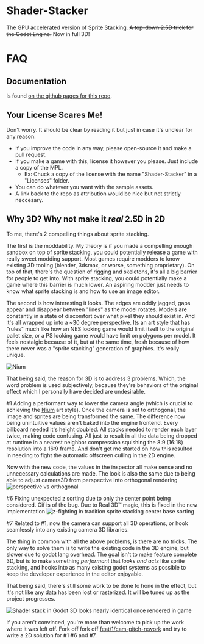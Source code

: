 # Shader-Stacker
The GPU accelerated version of Sprite Stacking. ~~A top-down 2.5D trick for the Godot Engine.~~
Now in full 3D!

# FAQ
## Documentation
Is found [on the github pages for this repo](https://ka.rlphilli.ps/Shader-Stacker/).

## Your License Scares Me!
Don't worry. It should be clear by reading it but just in case it's unclear for any reason:

* If you improve the code in any way, please open-source it and make a pull request.
* If you make a game with this, license it however you please. Just include a copy of the MPL.
   * Ex: Chuck a copy of the license with the name "Shader-Stacker" in a "Licenses" folder.
* You can do whatever you want with the sample assets.
* A link back to the repo as attribution would be nice but not strictly neccesary.

## Why 3D? Why not make it *real* 2.5D in 2D
To me, there's 2 compelling things about sprite stacking.

The first is the moddability. My theory is if you made a compelling enough sandbox on top of sprite stacking, you could potentially release a game with really sweet modding support. Most games require modders to know existing 3D tooling (blender, 3dsmax, or worse, something proprietary). On top of that, there's the question of rigging and skeletons, it's all a big barrier for people to get into. With sprite stacking, you could potentially make a game where this barrier is much lower. An aspiring modder just needs to know what sprite stacking is and how to use an image editor.

The second is how interesting it looks. The edges are oddly jagged, gaps appear and disappear between "lines" as the model rotates. Models are constantly in a state of discomfort over what pixel they should exist in. And it's all wrapped up into a ~30 degree perspective. Its an art style that has "rules" much like how an NES looking game would limit itself to the original pallet size, or a PS looking game would have limit on polygons per model. It feels nostalgic because of it, but at the same time, fresh because of how there never was a "sprite stacking" generation of graphics. It's really unique.

![Nium](https://user-images.githubusercontent.com/10494276/158463488-9fc9cd78-c839-48aa-a181-b960ce2f7be6.gif)

That being said, the reason for 3D is to address 3 problems. Which, the word problem is used subjectively, because they're behaviors of the original effect which I personally have decided are undesirable.

#1
Adding a performant way to lower the camera angle (which is crucial to achieving the [Nium](https://www.youtube.com/watch?v=_BztMPC5Kk4) art style). Once the camera is set to orthogonal, the image and sprites are being transformed the same. The difference now being unintuitive values aren't baked into the engine frontend. Every billboard needed it's height doubled. All stacks needed to render each layer twice, making code confusing. All just to result in all the data being dropped at runtime in a nearest neighbor compression squishing the 8:9 (16:18) resolution into a 16:9 frame. And don't get me started on how this resulted in needing to fight the automatic offscreen culling in the 2D engine. 

Now with the new code, the values in the inspector all make sense and no unnecessary calculations are made. The look is also the same due to being able to adjust camera3D from perspective into orthogonal rendering
![perspective vs orthogonal](https://user-images.githubusercontent.com/10494276/158466088-a5125e09-fa04-494a-a413-25d130529b54.png)

 #6 
Fixing unexpected z sorting due to only the center point being considered. Gif is of the bug. Due to Real 3D™ magic, this is fixed in the new implementation
![z-fighting in tradition sprite stacking center base sorting](https://user-images.githubusercontent.com/10494276/158458310-da608f57-d918-488e-b8cb-b848fcd3ccff.gif)

#7
Related to #1, now the camera can support all 3D operations, or hook seamlessly into any existing camera 3D libraries.

The thing in common with all the above problems, is there are no tricks. The only way to solve them is to write the existing code in the 3D engine, but slower due to godot lang overhead. The goal isn't to make feature complete 3D, but is to make something *performant* that *looks and acts* like sprite stacking, and hooks into as many existing godot systems as possible to keep the developer experience in the editor enjoyable.

That being said, there's still some work to be done to hone in the effect, but it's not like any data has been lost or rasterized. It will be tuned up as the project progresses.

![Shader stack in Godot 3D looks nearly identical once rendered in game](https://user-images.githubusercontent.com/10494276/158462796-e0bd0eb0-0278-4c2c-9a93-1f74a861352f.png)

If you aren't convinced, you're more than welcome to pick up the work where it was left off.
Fork off fork off [feat/1/cam-pitch-rework](https://github.com/KarlTheCool/Shader-Stacker/tree/feat/1/cam-pitch-rework) and try to write a 2D solution for #1 #6 
and #7.

